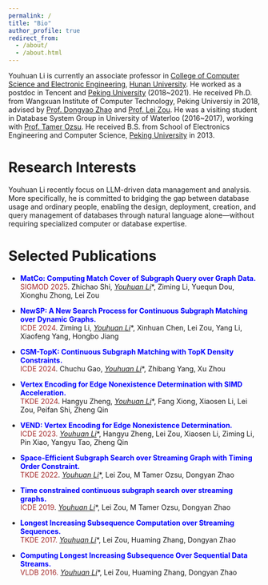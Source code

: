 ```yaml
---
permalink: /
title: "Bio"
author_profile: true
redirect_from: 
  - /about/
  - /about.html
---
```


Youhuan Li is currently an associate professor in [College of Computer Science and Electronic Engineering](https://csee.hnu.edu.cn/people/liyouhuan), [Hunan University](https://www.hnu.edu.cn/). 
He worked as a postdoc in Tencent and [Peking University](https://www.pku.edu.cn) (2018~2021).
He received Ph.D. from Wangxuan Institute of Computer Technology, Peking Universiy in 2018, advised by [Prof. Dongyao Zhao](https://www.wict.pku.edu.cn/zhaodongyan/en/) and [Prof. Lei Zou](https://www.wict.pku.edu.cn/zoulei/).
He was a visiting student in Database System Group in University of Waterloo (2016~2017), working with [Prof. Tamer Ozsu](https://cs.uwaterloo.ca/~tozsu/).
He received B.S. from School of Electronics Engineering and Computer Science, [Peking University](https://www.pku.edu.cn) in 2013.

Research Interests
======
Youhuan Li recently focus on LLM-driven data management and analysis. 
More specifically, he is committed to bridging the gap between database usage and ordinary people, enabling the design, deployment, creation, and query management of databases through natural language alone—without requiring specialized computer or database expertise.

Selected Publications
======

- <span style="color:blue">**MatCo: Computing Match Cover of Subgraph Query over Graph Data.**</span>  <br/> <span style="color:brown">SIGMOD 2025</span>.  Zhichao Shi, **<u>Youhuan Li*</u>**, Ziming Li, Yuequn Dou, Xionghu Zhong, Lei Zou  

- <span style="color:blue">**NewSP: A New Search Process for Continuous Subgraph Matching over Dynamic Graphs.**</span>  <br/> <span style="color:brown">ICDE 2024</span>. Ziming Li, **<u>Youhuan Li*</u>**, Xinhuan Chen, Lei Zou, Yang Li, Xiaofeng Yang, Hongbo Jiang  

- <span style="color:blue">**CSM-TopK: Continuous Subgraph Matching with TopK Density Constraints.**</span>  <br/> <span style="color:brown">ICDE 2024</span>. Chuchu Gao, **<u>Youhuan Li*</u>**, Zhibang Yang, Xu Zhou  

- <span style="color:blue">**Vertex Encoding for Edge Nonexistence Determination with SIMD Acceleration.**</span>  <br/> <span style="color:brown">TKDE 2024</span>. Hangyu Zheng, **<u>Youhuan Li*</u>**, Fang Xiong, Xiaosen Li, Lei Zou, Peifan Shi, Zheng Qin  

- <span style="color:blue">**VEND: Vertex Encoding for Edge Nonexistence Determination.**</span>  <br/> <span style="color:brown">ICDE 2023.</span> **<u>Youhuan Li*</u>**, Hangyu Zheng, Lei Zou, Xiaosen Li, Ziming Li, Pin Xiao, Yangyu Tao, Zheng Qin  

- <span style="color:blue">**Space-Efficient Subgraph Search over Streaming Graph with Timing Order Constraint.**</span>  <br/> <span style="color:brown">TKDE 2022</span>. **<u>Youhuan Li*</u>**, Lei Zou, M Tamer Ozsu, Dongyan Zhao  

- <span style="color:blue">**Time constrained continuous subgraph search over streaming graphs.**</span>  <br/> <span style="color:brown">ICDE 2019</span>. **<u>Youhuan Li*</u>**, Lei Zou, M Tamer Ozsu, Dongyan Zhao  

- <span style="color:blue">**Longest Increasing Subsequence Computation over Streaming Sequences.**</span>  <br/> <span style="color:brown">TKDE 2017.</span> **<u>Youhuan Li*</u>**, Lei Zou, Huaming Zhang, Dongyan Zhao  

- <span style="color:blue">**Computing Longest Increasing Subsequence Over Sequential Data Streams.**</span>  <br/> <span style="color:brown">VLDB 2016.</span> **<u>Youhuan Li*</u>**, Lei Zou, Huaming Zhang, Dongyan Zhao  
